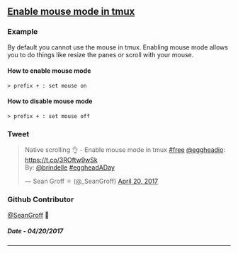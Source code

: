 ## [Enable mouse mode in tmux](https://egghead.io/lessons/tools-enable-mouse-mode-in-tmux)

### Example
By default you cannot use the mouse in tmux. Enabling mouse mode allows you to do things like resize the panes or scroll with your mouse.
#### How to enable mouse mode
```
> prefix + : set mouse on
```
#### How to disable mouse mode
```
> prefix + : set mouse off
```

### Tweet
<blockquote class="twitter-tweet" data-lang="en"><p lang="fr" dir="ltr">Native scrolling 👌 - Enable mouse mode in tmux <a href="https://twitter.com/hashtag/free?src=hash">#free</a> <a href="https://twitter.com/eggheadio">@eggheadio</a>: <a href="https://t.co/3ROftw9wSk">https://t.co/3ROftw9wSk</a><br>By: <a href="https://twitter.com/brindelle">@brindelle</a> <a href="https://twitter.com/hashtag/eggheadADay?src=hash">#eggheadADay</a></p>&mdash; Sean Groff ⚛ (@_SeanGroff) <a href="https://twitter.com/_SeanGroff/status/855065287900753920">April 20, 2017</a></blockquote>

### Github Contributor
[@SeanGroff](https://github.com/SeanGroff) :koala:

##### Date - 04/20/2017
___
